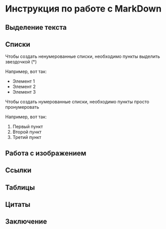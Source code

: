 # Инструкция по работе с MarkDown

## Выделение текста

## Списки

Чтобы создать ненумерованные списки, необходимо пункты выделить звездочкой (*)

Например, вот так:
* Элемент 1
* Элемент 2
* Элемент 3

Чтобы создать нумерованные списки, необходимо пункты просто пронумеровать

Например, вот так:
1. Первый пункт
2. Второй пункт
3. Третий пункт

## Работа с изображением

## Ссылки

## Таблицы

## Цитаты

## Заключение